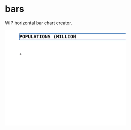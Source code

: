 # bars

WIP horizontal bar chart creator.

![A nearly empty screen. The words 'POPULATION (MILLIONS)' are typed at the top, then a small plus icon is clicked. A horizontal bar appears, with inputs for a label and number. Three bars are created with the labels US, UK, and Brazil, and the numbers 329, 68, and 212 respectively, representing their populations in millions of people. The styling on the page is minimal.](static/bars-small.gif)